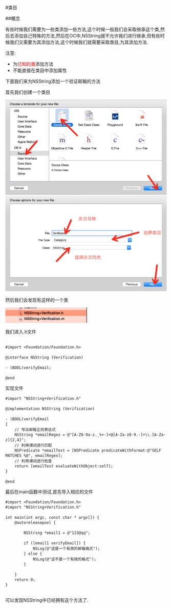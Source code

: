 
#类目

##概念

有些时候我们需要为一些类添加一些方法,这个时候一般我们会采取继承这个类,然后去添加自己特殊的方法,然后在OC中,NSString就不允许我们进行继承,但有些时候我们又需要为其添加方法,这个时候我们就需要采取类目,为其添加方法.

注意:

* 为<font color = "red">已知的类</font>添加方法
* 不能直接在类目中添加属性

下面我们来为NSString添加一个验证邮箱的方法

首先我们创建一个类目

<img src = "./images/QQ20150410-1.png">

<img src = "./images/QQ20150416-2.png">

然后我们会发现有这样的一个类

<img src = "./images/QQ20150416-1.png">

我们进入.h文件

```objc

#import <Foundation/Foundation.h>

@interface NSString (Verification)

- (BOOL)verifyEmail;

@end

```

实现文件

```objc
#import "NSString+Verification.h"

@implementation NSString (Verification)

- (BOOL)verifyEmail
{
    // 写出邮箱正则表达式
    NSString *emailRegex = @"[A-Z0-9a-z._%+-]+@[A-Za-z0-9.-]+\\.[A-Za-z]{2,4}";
    // 利用谓词进行匹配
    NSPredicate *emailTest = [NSPredicate predicateWithFormat:@"SELF MATCHES %@", emailRegex];
    // 利用谓词进行检查
    return [emailTest evaluateWithObject:self];
}

@end
```

最后在main函数中测试,首先导入相应的文件

```objc
#import <Foundation/Foundation.h>
#import "NSString+Verification.h"

int main(int argc, const char * argv[]) {
    @autoreleasepool {
        
        NSString *email1 = @"123@qq";
        
        if ([email1 verifyEmail]) {
            NSLog(@"这是一个有效的邮箱格式");
        } else {
            NSLog(@"这不是一个有效的格式");
        }
        
    }
    return 0;
}


```


可以发现NSString中已经拥有这个方法了.